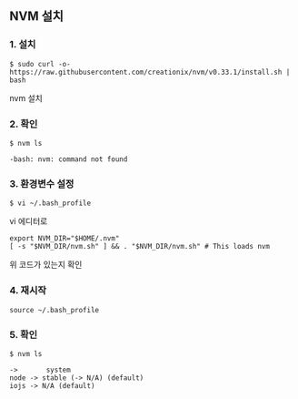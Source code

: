 ## NVM 설치

### 1. 설치
```
$ sudo curl -o- https://raw.githubusercontent.com/creationix/nvm/v0.33.1/install.sh | bash
```
nvm 설치

### 2. 확인
```
$ nvm ls

-bash: nvm: command not found
```

### 3. 환경변수 설정
```
$ vi ~/.bash_profile
```
vi 에디터로

```
export NVM_DIR="$HOME/.nvm"
[ -s "$NVM_DIR/nvm.sh" ] && . "$NVM_DIR/nvm.sh" # This loads nvm
```
위 코드가 있는지 확인

### 4. 재시작
```
source ~/.bash_profile
```

### 5. 확인
```
$ nvm ls
```

```
->       system
node -> stable (-> N/A) (default)
iojs -> N/A (default)
```